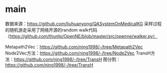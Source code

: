 # main

数据来源：https://github.com/liuhuanyong/QASystemOnMedicalKG
采样过程的随机游走采用了网络开源的random walk代码（https://github.com/thunlp/OpenNE/blob/master/src/openne/walker.py）

Metapath2Vec：https://github.com/ning1998/-/tree/Metapath2Vec
Node2Vec方法：https://github.com/ning1998/-/tree/Node2Vec
TransH方法：https://github.com/ning1998/-/tree/TransH
图分割：https://github.com/ning1998/-/tree/TransH
